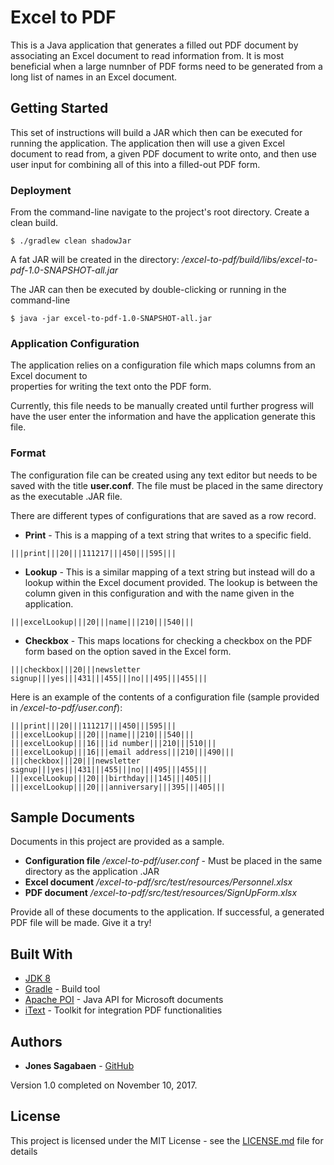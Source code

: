 # Excel to PDF

This is a Java application that generates a filled out PDF document by associating an Excel document to read 
information from.  It is most beneficial when a large numnber of PDF forms need to be generated from a 
long list of names in an Excel document.

## Getting Started

This set of instructions will build a JAR which then can be executed for running the application.  The application
then will use a given Excel document to read from, a given PDF document to write onto, and then use user input for 
combining all of this into a filled-out PDF form.

### Deployment

From the command-line navigate to the project's root directory.  Create a clean build.

```
$ ./gradlew clean shadowJar
```

A fat JAR will be created in the directory: _/excel-to-pdf/build/libs/excel-to-pdf-1.0-SNAPSHOT-all.jar_

The JAR can then be executed by double-clicking or running in the command-line
```
$ java -jar excel-to-pdf-1.0-SNAPSHOT-all.jar
```

### Application Configuration

The application relies on a configuration file which maps columns from an Excel document to  
properties for writing the text onto the PDF form. 

Currently, this file needs to be manually created until further progress will have the user enter 
the information and have the application generate this file.  

### Format
The configuration file can be created using any text editor but needs to be saved with the title **user.conf**. 
The file must be placed in the same directory as the executable .JAR file.  

There are different types of configurations that are saved as a row record.

* **Print** - This is a mapping of a text string that writes to a specific field. 

```
|||print|||20|||111217|||450|||595|||
``` 

* **Lookup** - This is a similar mapping of a text string but instead will do a lookup within the Excel document 
provided.  The lookup is between the column given in this configuration and with the name given in the application.

```
|||excelLookup|||20|||name|||210|||540|||
``` 

* **Checkbox** - This maps locations for checking a checkbox on the PDF form based on the option saved in the 
Excel form. 

```
|||checkbox|||20|||newsletter signup|||yes|||431|||455|||no|||495|||455|||
``` 

Here is an example of the contents of a configuration file (sample provided in _/excel-to-pdf/user.conf_):
```
|||print|||20|||111217|||450|||595|||
|||excelLookup|||20|||name|||210|||540|||
|||excelLookup|||16|||id number|||210|||510|||
|||excelLookup|||16|||email address|||210|||490|||
|||checkbox|||20|||newsletter signup|||yes|||431|||455|||no|||495|||455|||
|||excelLookup|||20|||birthday|||145|||405|||
|||excelLookup|||20|||anniversary|||395|||405|||

```  

## Sample Documents

Documents in this project are provided as a sample.

* **Configuration file** _/excel-to-pdf/user.conf_ - Must be placed in the same directory as the application .JAR
* **Excel document** _/excel-to-pdf/src/test/resources/Personnel.xlsx_
* **PDF document** _/excel-to-pdf/src/test/resources/SignUpForm.xlsx_

Provide all of these documents to the application.  If successful, a generated PDF file will be made.
Give it a try!

## Built With

* [JDK 8](http://www.oracle.com/technetwork/java/javase/overview/index.html)
* [Gradle](https://gradle.org/) - Build tool
* [Apache POI](https://poi.apache.org/) - Java API for Microsoft documents
* [iText](https://itextpdf.com/) - Toolkit for integration PDF functionalities

## Authors

* **Jones Sagabaen** - [GitHub](https://github.com/JonesSagabaen)

Version 1.0 completed on November 10, 2017.

## License

This project is licensed under the MIT License - see the [LICENSE.md](LICENSE.md) file for details
